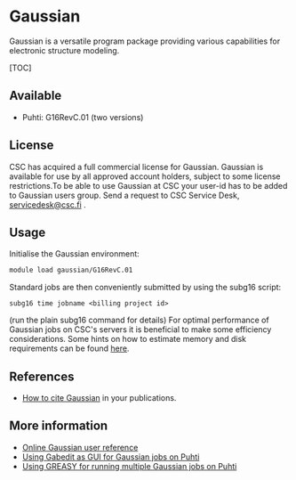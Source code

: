 # Gaussian

Gaussian is a versatile program package providing various capabilities for electronic structure modeling.

[TOC]

## Available
- Puhti: G16RevC.01 (two versions)

## License
CSC has acquired a full commercial license for Gaussian. Gaussian is available for use by all approved account holders, subject to some license restrictions.To be able to use Gaussian at CSC your user-id has to be added to Gaussian users group. Send a request to CSC Service Desk, servicedesk@csc.fi .

## Usage

Initialise the Gaussian environment:

```bash
module load gaussian/G16RevC.01
```
Standard jobs are then conveniently submitted by using the subg16 script:
```text
subg16 time jobname <billing project id>
``` 
(run the plain subg16 command for details)
For optimal performance of Gaussian jobs on CSC's servers it is beneficial to make some efficiency considerations.
Some hints on how to estimate memory and disk requirements can be found [here](http://gaussian.com/running/?tabid=3).

## References

* [How to cite Gaussian](http://gaussian.com/citation_b01/) in your publications.

## More information

* [Online Gaussian user reference](http://gaussian.com/man/)
* [Using Gabedit as GUI for Gaussian jobs on Puhti](../support/tutorials/gabedit_gaussian.md)
* [Using GREASY for running multiple Gaussian jobs on Puhti](https://csc-training.github.io/csc-env-eff/hands-on/throughput/gaussian_greasy.html)


